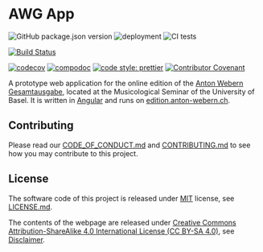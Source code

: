 # AWG App

![GitHub package.json version](https://img.shields.io/github/package-json/v/webern-unibas-ch/awg-app.svg)
![deployment](https://github.com/webern-unibas-ch/awg-app/workflows/Deployment/badge.svg)
![CI tests](https://github.com/webern-unibas-ch/awg-app/workflows/CI%20Tests/badge.svg)

[![Build Status](https://travis-ci.org/webern-unibas-ch/awg-app.svg?branch=master)](https://travis-ci.org/webern-unibas-ch/awg-app)

[![codecov](https://codecov.io/gh/webern-unibas-ch/awg-app/branch/master/graph/badge.svg)](https://codecov.io/gh/webern-unibas-ch/awg-app)
[![compodoc](https://edition.anton-webern.ch/compodoc/images/coverage-badge-documentation.svg)](https://edition.anton-webern.ch/compodoc/index.html)
[![code style: prettier](https://img.shields.io/badge/code_style-prettier-ff69b4.svg?style=flat-square)](https://github.com/prettier/prettier)
[![Contributor Covenant](https://img.shields.io/badge/Contributor%20Covenant-v1.4%20adopted-ff69b4.svg)](code-of-conduct.md)

A prototype web application for the online edition of the [Anton Webern Gesamtausgabe](https://www.anton-webern.ch), located at the Musicological Seminar of the University of Basel. It is written in [Angular](https://angular.io/) and runs on [edition.anton-webern.ch](https://edition.anton-webern.ch).

## Contributing

Please read our [CODE_OF_CONDUCT.md](CODE_OF_CONDUCT.md) and [CONTRIBUTING.md](CONTRIBUTING.md) to see how you may contribute to this project.

## License

The software code of this project is released under [MIT](https://opensource.org/licenses/MIT) license, see [LICENSE.md](https://github.com/webern-unibas-ch/awg-app/blob/master/LICENSE.md).

The contents of the webpage are released under [Creative Commons Attribution-ShareAlike 4.0 International License (CC BY-SA 4.0)](https://creativecommons.org/licenses/by-sa/4.0/), see [Disclaimer](http://edition.anton-webern.ch/contact#awg-disclaimer).
